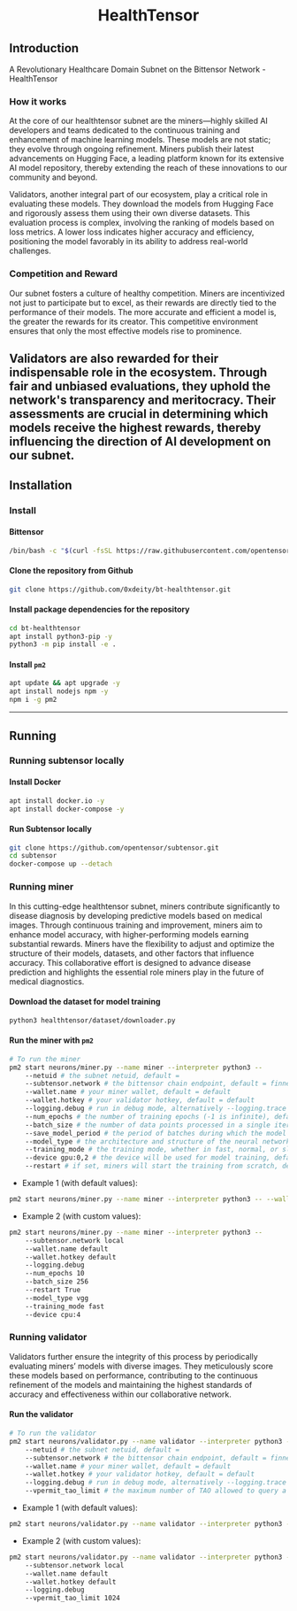 <div align="center">

# HealthTensor

</div>

## Introduction

A Revolutionary Healthcare Domain Subnet on the Bittensor Network - HealthTensor

### How it works
At the core of our healthtensor subnet are the miners—highly skilled AI developers and teams dedicated to the continuous training and enhancement of machine learning models. These models are not static; they evolve through ongoing refinement. Miners publish their latest advancements on Hugging Face, a leading platform known for its extensive AI model repository, thereby extending the reach of these innovations to our community and beyond.

Validators, another integral part of our ecosystem, play a critical role in evaluating these models. They download the models from Hugging Face and rigorously assess them using their own diverse datasets. This evaluation process is complex, involving the ranking of models based on loss metrics. A lower loss indicates higher accuracy and efficiency, positioning the model favorably in its ability to address real-world challenges.

### Competition and Reward
Our subnet fosters a culture of healthy competition. Miners are incentivized not just to participate but to excel, as their rewards are directly tied to the performance of their models. The more accurate and efficient a model is, the greater the rewards for its creator. This competitive environment ensures that only the most effective models rise to prominence.

Validators are also rewarded for their indispensable role in the ecosystem. Through fair and unbiased evaluations, they uphold the network's transparency and meritocracy. Their assessments are crucial in determining which models receive the highest rewards, thereby influencing the direction of AI development on our subnet.
---
## Installation

### Install

#### Bittensor

```bash
/bin/bash -c "$(curl -fsSL https://raw.githubusercontent.com/opentensor/bittensor/master/scripts/install.sh)"
```

#### Clone the repository from Github
```bash
git clone https://github.com/0xdeity/bt-healthtensor.git
```

#### Install package dependencies for the repository
```bash
cd bt-healthtensor
apt install python3-pip -y
python3 -m pip install -e .
```

#### Install `pm2`
```bash
apt update && apt upgrade -y
apt install nodejs npm -y
npm i -g pm2
```

---
## Running

### Running subtensor locally

#### Install Docker
```bash
apt install docker.io -y
apt install docker-compose -y
```

#### Run Subtensor locally
```bash
git clone https://github.com/opentensor/subtensor.git
cd subtensor
docker-compose up --detach
```

### Running miner
In this cutting-edge healthtensor subnet, miners contribute significantly to disease diagnosis by developing predictive models based on medical images. Through continuous training and improvement, miners aim to enhance model accuracy, with higher-performing models earning substantial rewards. Miners have the flexibility to adjust and optimize the structure of their models, datasets, and other factors that influence accuracy. This collaborative effort is designed to advance disease prediction and highlights the essential role miners play in the future of medical diagnostics.

#### Download the dataset for model training
```bash
python3 healthtensor/dataset/downloader.py
```

#### Run the miner with `pm2`
```bash
# To run the miner
pm2 start neurons/miner.py --name miner --interpreter python3 -- 
    --netuid # the subnet netuid, default = 
    --subtensor.network # the bittensor chain endpoint, default = finney, local, test (highly recommend running subtensor locally)
    --wallet.name # your miner wallet, default = default
    --wallet.hotkey # your validator hotkey, default = default
    --logging.debug # run in debug mode, alternatively --logging.trace for trace mode
    --num_epochs # the number of training epochs (-1 is infinite), default = -1
    --batch_size # the number of data points processed in a single iteration, default = 32
    --save_model_period # the period of batches during which the model is saved, default = 30
    --model_type # the architecture and structure of the neural network used for training, default = CNN, VGG, RES, EFFICIENT, MOBILE
    --training_mode # the training mode, whether in fast, normal, or slow mode, dictates the pace and intensity of the model training process, default = normal
    --device gpu:0,2 # the device will be used for model training, default = gpu
    --restart # if set, miners will start the training from scratch, default = False
```

- Example 1 (with default values):
```bash
pm2 start neurons/miner.py --name miner --interpreter python3 -- --wallet.name default --wallet.hotkey default --logging.debug
```

- Example 2 (with custom values):
```bash
pm2 start neurons/miner.py --name miner --interpreter python3 --
    --subtensor.network local
    --wallet.name default
    --wallet.hotkey default
    --logging.debug
    --num_epochs 10
    --batch_size 256
    --restart True
    --model_type vgg
    --training_mode fast
    --device cpu:4
```

### Running validator
Validators further ensure the integrity of this process by periodically evaluating miners’ models with diverse images. They meticulously score these models based on performance, contributing to the continuous refinement of the models and maintaining the highest standards of accuracy and effectiveness within our collaborative network.
#### Run the validator
```bash
# To run the validator
pm2 start neurons/validator.py --name validator --interpreter python3 -- 
    --netuid # the subnet netuid, default = 
    --subtensor.network # the bittensor chain endpoint, default = finney, local, test (highly recommend running subtensor locally)
    --wallet.name # your miner wallet, default = default
    --wallet.hotkey # your validator hotkey, default = default
    --logging.debug # run in debug mode, alternatively --logging.trace for trace mode
    --vpermit_tao_limit # the maximum number of TAO allowed to query a validator with a vpermit, default = 4096
```

- Example 1 (with default values):
```bash
pm2 start neurons/validator.py --name validator --interpreter python3 -- --wallet.name default --wallet.hotkey default --logging.debug
```

- Example 2 (with custom values):
```bash
pm2 start neurons/validator.py --name validator --interpreter python3 --
    --subtensor.network local
    --wallet.name default
    --wallet.hotkey default
    --logging.debug
    --vpermit_tao_limit 1024
```